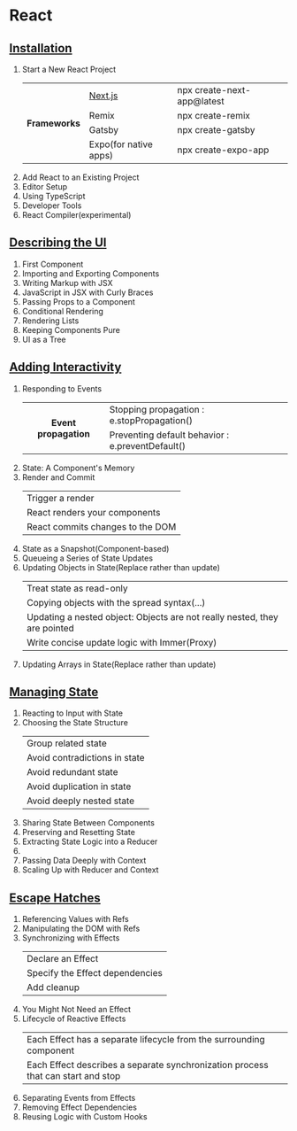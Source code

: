 <h1>React</h1>

<h2><a href="https://react.dev/learn/installation">Installation</a></h2>
<ol>
    <li>Start a New React Project</li>
    <table>
        <tr>
            <th rowspan="4">Frameworks</th>
            <td><a href="https://nextjs.org/">Next.js</a></td>
            <td>npx create-next-app@latest</td>
        </tr>
        <tr>
            <td>Remix</td>
            <td>npx create-remix</td>   
        </tr>
        <tr>
            <td>Gatsby</td>
            <td>npx create-gatsby</td>   
        </tr>
        <tr>
            <td>Expo(for native apps)</td>
            <td>npx create-expo-app</td>   
        </tr>
    </table>
    <li>Add React to an Existing Project</li>
    <li>Editor Setup</li>
    <li>Using TypeScript</li>
    <li>Developer Tools</li>
    <li>React Compiler(experimental)</li>
</ol>

<h2><a href="https://react.dev/learn/describing-the-ui">Describing the UI</a></h2>
<ol>
    <li>First Component</li>
    <li>Importing and Exporting Components</li>
    <li>Writing Markup with JSX</li>
    <li>JavaScript in JSX with Curly Braces</li>
    <li>Passing Props to a Component</li>
    <li>Conditional Rendering</li>
    <li>Rendering Lists</li>
    <li>Keeping Components Pure</li>
    <li>UI as a Tree</li>
</ol>

<h2><a href="https://react.dev/learn/adding-interactivity">Adding Interactivity</a></h2>
<ol>
    <li>Responding to Events</li>
    <table>
        <tr>
            <th rowspan="2">Event propagation</th>
            <td>Stopping propagation : e.stopPropagation()</td>
        </tr>
        <tr>
            <td>Preventing default behavior : e.preventDefault()</td>
        </tr>
    </table>
    <li>State: A Component's Memory</li>
    <li>Render and Commit</li>
    <table>
        <tr>
            <td>Trigger a render</td>
        </tr>
        <tr>
            <td>React renders your components</td>
        </tr>
        <tr>
            <td>React commits changes to the DOM</td>
        </tr>
    </table>
    <li>State as a Snapshot(Component-based)</li>
    <li>Queueing a Series of State Updates</li>
    <li>Updating Objects in State(Replace rather than update)</li>
    <table>
        <tr>
            <td>Treat state as read-only </td>
        </tr>
        <tr>
            <td>Copying objects with the spread syntax(...)</td>
        </tr>
        <tr>
            <td>Updating a nested object: Objects are not really nested, they are pointed</td>
        </tr>
        <tr>
            <td>Write concise update logic with Immer(Proxy)</td>
        </tr>
    </table>
    <li>Updating Arrays in State(Replace rather than update)</li>
</ol>

<h2><a href="https://react.dev/learn/managing-state">Managing State</a></h2>
<ol>
    <li>Reacting to Input with State</li>
    <li>Choosing the State Structure</li>
    <table>
        <tr>
            <td>Group related state</td>
        </tr>
        <tr>
            <td>Avoid contradictions in state </td>
        </tr>
        <tr>
            <td>Avoid redundant state</td>
        </tr>
        <tr>
            <td>Avoid duplication in state</td>
        </tr>
        <tr>
            <td>Avoid deeply nested state</td>
        </tr>
    </table>
    <li>Sharing State Between Components</li>
    <li>Preserving and Resetting State</li>
    <li>Extracting State Logic into a Reducer<li>
    <li>Passing Data Deeply with Context</li>
    <li>Scaling Up with Reducer and Context</li>
</ol>

<h2><a href="https://react.dev/learn/escape-hatches">Escape Hatches</a></h2>
<ol>
    <li>Referencing Values with Refs</li>
    <li>Manipulating the DOM with Refs</li>
    <li>Synchronizing with Effects</li>
    <table>
        <tr>
            <td>Declare an Effect</td>
        </tr>
        <tr>
            <td>Specify the Effect dependencies</td>
        </tr>
        <tr>
            <td>Add cleanup</td>
        </tr>
    </table>
    <li>You Might Not Need an Effect</li>
    <li>Lifecycle of Reactive Effects</li>
    <table>
        <tr>
            <td>Each Effect has a separate lifecycle from the surrounding component</td>
        </tr>
        <tr>
            <td>Each Effect describes a separate synchronization process that can start and stop</td>
        </tr>
    </table>
    <li>Separating Events from Effects</li>
    <li>Removing Effect Dependencies</li>
    <li>Reusing Logic with Custom Hooks</li>
</ol>